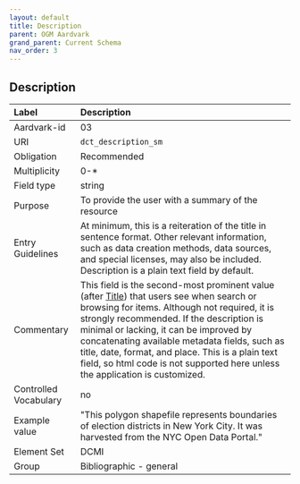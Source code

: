 ```yaml
---
layout: default
title: Description
parent: OGM Aardvark
grand_parent: Current Schema
nav_order: 3
---
```


## Description

| Label                 | Description             |
|:----------------------|:------------------------|
| Aardvark-id           | 03                      |
| URI                   | `dct_description_sm`    |
| Obligation            | Recommended             |
| Multiplicity          | 0-\*                    |
| Field type            | string                  |
| Purpose               | To provide the user with a summary of the resource |
| Entry Guidelines      | At minimum, this is a reiteration of the title in sentence format. Other relevant information, such as data creation methods, data sources, and special licenses, may also be included. Description is a plain text field by default. |
| Commentary            | This field is the second-most prominent value (after [Title](https://opengeometadata.github.io/docs/aardvarkSchema/title)) that users see when search or browsing for items. Although not required, it is strongly recommended. If the description is minimal or lacking, it can be improved by concatenating available metadata fields, such as title, date, format, and place. This is a plain text field, so html code is not supported here unless the application is customized. |
| Controlled Vocabulary | no                      |
| Example value         | "This polygon shapefile represents boundaries of election districts in New York City. It was harvested from the NYC Open Data Portal." |
| Element Set           | DCMI                    |
| Group                 | Bibliographic - general |
